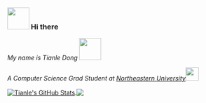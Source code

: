 ### <img src="https://media.giphy.com/media/VgCDAzcKvsR6OM0uWg/giphy.gif" width="50"> Hi there
<p><em>My name is Tianle Dong</em> <img src="https://media.giphy.com/media/mGcNjsfWAjY5AEZNw6/giphy.gif" width="50"></p>
<p><em>A Computer Science Grad Student at <a href="https://www.khoury.northeastern.edu/">Northeastern University</a><img src="https://media.giphy.com/media/WUlplcMpOCEmTGBtBW/giphy.gif" width="30"> 
</em></p>

<!-- https://github.com/anuraghazra/github-readme-stats -->
<p align='left'>
<a href="https://github.com/tianledong/tianledong">
<img align="center" src="https://github-readme-stats.vercel.app/api?username=tianledong&show_icons=true&line_height=33&count_private=true&theme=algolia" alt="Tianle's GitHub Stats" />
</a>
<!-- <br> -->
<a href="https://github.com/tianledong/tianledong">
  <img align="center" src="https://github-readme-stats.vercel.app/api/top-langs/?username=tianledong&count_private=true&hide=html,css&theme=algolia" />
</a>
</p>
<!-- <end>

